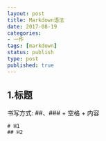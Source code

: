 ```yaml
---
layout: post
title: Markdown语法
date: 2017-08-19
categories:
- 一作
tags: [markdown]
status: publish
type: post
published: true
---
```


## 1.标题

书写方式: ##、### + 空格 + 内容

```
# H1
## H2
```
